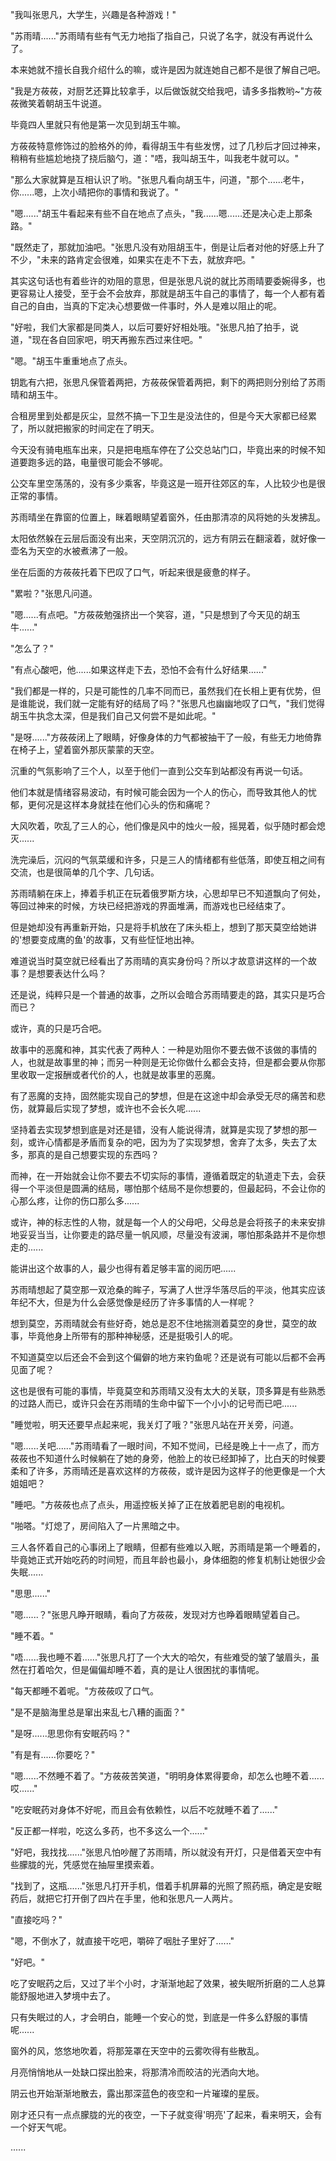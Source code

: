 <link rel="stylesheet" href="../../styles/text.css" />

"我叫张思凡，大学生，兴趣是各种游戏！"

"苏雨晴......"苏雨晴有些有气无力地指了指自己，只说了名字，就没有再说什么了。

本来她就不擅长自我介绍什么的嘛，或许是因为就连她自己都不是很了解自己吧。

"我是方莜莜，对厨艺还算比较拿手，以后做饭就交给我吧，请多多指教哟\~"方莜莜微笑着朝胡玉牛说道。

毕竟四人里就只有他是第一次见到胡玉牛嘛。

方莜莜特意修饰过的脸格外的帅，看得胡玉牛有些发愣，过了几秒后才回过神来，稍稍有些尴尬地挠了挠后脑勺，道："唔，我叫胡玉牛，叫我老牛就可以。"

"那么大家就算是互相认识了哟。"张思凡看向胡玉牛，问道，"那个......老牛，你......嗯，上次小晴把你的事情和我说了。"

"嗯......"胡玉牛看起来有些不自在地点了点头，"我......嗯......还是决心走上那条路。"

"既然走了，那就加油吧。"张思凡没有劝阻胡玉牛，倒是让后者对他的好感上升了不少，"未来的路肯定会很难，如果实在走不下去，就放弃吧。"

其实这句话也有着些许的劝阻的意思，但是张思凡说的就比苏雨晴要委婉得多，也更容易让人接受，至于会不会放弃，那就是胡玉牛自己的事情了，每一个人都有着自己的自由，当真的下定决心想要做一件事时，外人是难以阻止的呢。

"好啦，我们大家都是同类人，以后可要好好相处哦。"张思凡拍了拍手，说道，"现在各自回家吧，明天再搬东西过来住吧。"

"嗯。"胡玉牛重重地点了点头。

钥匙有六把，张思凡保管着两把，方莜莜保管着两把，剩下的两把则分别给了苏雨晴和胡玉牛。

合租房里到处都是灰尘，显然不搞一下卫生是没法住的，但是今天大家都已经累了，所以就把搬家的时间定在了明天。

今天没有骑电瓶车出来，只是把电瓶车停在了公交总站门口，毕竟出来的时候不知道要跑多远的路，电量很可能会不够呢。

公交车里空荡荡的，没有多少乘客，毕竟这是一班开往郊区的车，人比较少也是很正常的事情。

苏雨晴坐在靠窗的位置上，眯着眼睛望着窗外，任由那清凉的风将她的头发拂乱。

太阳依然躲在云层后面没有出来，天空阴沉沉的，远方有阴云在翻滚着，就好像一壶名为天空的水被煮沸了一般。

坐在后面的方莜莜托着下巴叹了口气，听起来很是疲惫的样子。

"累啦？"张思凡问道。

"嗯......有点吧。"方莜莜勉强挤出一个笑容，道，"只是想到了今天见的胡玉牛......"

"怎么了？"

"有点心酸吧，他......如果这样走下去，恐怕不会有什么好结果......"

"我们都是一样的，只是可能性的几率不同而已，虽然我们在长相上更有优势，但是谁能说，我们就一定能有好的结局了吗？"张思凡也幽幽地叹了口气，"我们觉得胡玉牛执念太深，但是我们自己又何尝不是如此呢。"

"是呀......"方莜莜闭上了眼睛，好像身体的力气都被抽干了一般，有些无力地倚靠在椅子上，望着窗外那灰蒙蒙的天空。

沉重的气氛影响了三个人，以至于他们一直到公交车到站都没有再说一句话。

他们本就是情绪容易波动，有时候可能会因为一个人的伤心，而导致其他人的忧郁，更何况是这样本身就挂在他们心头的伤和痛呢？

大风吹着，吹乱了三人的心，他们像是风中的烛火一般，摇晃着，似乎随时都会熄灭......

洗完澡后，沉闷的气氛菜缓和许多，只是三人的情绪都有些低落，即使互相之间有交流，也是很简单的几个字、几句话。

苏雨晴躺在床上，捧着手机正在玩着俄罗斯方块，心思却早已不知道飘向了何处，等回过神来的时候，方块已经把游戏的界面堆满，而游戏也已经结束了。

但是她却没有再重新开始，只是将手机放在了床头柜上，想到了那天莫空给她讲的'想要变成鹰的鱼'的故事，又有些怔怔地出神。

难道说当时莫空就已经看出了苏雨晴的真实身份吗？所以才故意讲这样的一个故事？是想要表达什么吗？

还是说，纯粹只是一个普通的故事，之所以会暗合苏雨晴要走的路，其实只是巧合而已？

或许，真的只是巧合吧。

故事中的恶魔和神，其实代表了两种人：一种是劝阻你不要去做不该做的事情的人，也就是故事里的神；而另一种则是无论你做什么都会支持，但是都会要从你那里收取一定报酬或者代价的人，也就是故事里的恶魔。

有了恶魔的支持，固然能实现自己的梦想，但是在这途中却会承受无尽的痛苦和悲伤，就算最后实现了梦想，或许也不会长久呢......

坚持着去实现梦想到底是对还是错，没有人能说得清，就算是实现了梦想的那一刻，或许心情都是矛盾而复杂的吧，因为为了实现梦想，舍弃了太多，失去了太多，那真的是自己想要实现的东西吗？

而神，在一开始就会让你不要去不切实际的事情，遵循着既定的轨道走下去，会获得一个平淡但是圆满的结局，哪怕那个结局不是你想要的，但最起码，不会让你的心那么疼，让你的伤口那么多......

或许，神的标志性的人物，就是每一个人的父母吧，父母总是会将孩子的未来安排地妥妥当当，让你要走的路尽量一帆风顺，尽量没有波澜，哪怕那条路并不是你想走的......

能讲出这个故事的人，最少也得有着足够丰富的阅历吧......

苏雨晴想起了莫空那一双沧桑的眸子，写满了人世浮华落尽后的平淡，他其实应该年纪不大，但是为什么会感觉像是经历了许多事情的人一样呢？

想到莫空，苏雨晴就会有些好奇，她总是忍不住地揣测着莫空的身世，莫空的故事，毕竟他身上所带有的那种神秘感，还是挺吸引人的呢。

不知道莫空以后还会不会到这个偏僻的地方来钓鱼呢？还是说有可能以后都不会再见面了呢？

这也是很有可能的事情，毕竟莫空和苏雨晴又没有太大的关联，顶多算是有些熟悉的过路人而已，或许只会在苏雨晴的生命中留下一个小小的记号而已吧......

"睡觉啦，明天还要早点起来呢，我关灯了哦？"张思凡站在开关旁，问道。

"嗯......关吧......"苏雨晴看了一眼时间，不知不觉间，已经是晚上十一点了，而方莜莜也不知道什么时候躺在了她的身旁，他脸上的妆已经卸掉了，比白天的时候要柔和了许多，苏雨晴还是喜欢这样的方莜莜，或许是因为这样子的他更像是一个大姐姐吧？

"睡吧。"方莜莜也点了点头，用遥控板关掉了正在放着肥皂剧的电视机。

"啪嗒。"灯熄了，房间陷入了一片黑暗之中。

三人各怀着自己的心事闭上了眼睛，但都有些难以入眠，苏雨晴是第一个睡着的，毕竟她正式开始吃药的时间短，而且年龄也最小，身体细胞的修复机制让她很少会失眠......

"思思......"

"嗯......？"张思凡睁开眼睛，看向了方莜莜，发现对方也睁着眼睛望着自己。

"睡不着。"

"唔......我也睡不着......"张思凡打了一个大大的哈欠，有些难受的皱了皱眉头，虽然在打着哈欠，但是偏偏却睡不着，真的是让人很困扰的事情呢。

"每天都睡不着呢。"方莜莜叹了口气。

"是不是脑海里总是窜出来乱七八糟的画面？"

"是呀......思思你有安眠药吗？"

"有是有......你要吃？"

"嗯......不然睡不着了。"方莜莜苦笑道，"明明身体累得要命，却怎么也睡不着......哎......"

"吃安眠药对身体不好呢，而且会有依赖性，以后不吃就睡不着了......"

"反正都一样啦，吃这么多药，也不多这么一个......"

"好吧，我找找......"张思凡怕吵醒了苏雨晴，所以就没有开灯，只是借着天空中有些朦胧的光，凭感觉在抽屉里摸索着。

"找到了，这瓶......"张思凡打开手机，借着手机屏幕的光照了照药瓶，确定是安眠药后，就把它打开倒了四片在手里，他和张思凡一人两片。

"直接吃吗？"

"嗯，不倒水了，就直接干吃吧，嚼碎了咽肚子里好了......"

"好吧。"

吃了安眠药之后，又过了半个小时，才渐渐地起了效果，被失眠所折磨的二人总算能舒服地进入梦境中去了。

只有失眠过的人，才会明白，能睡一个安心的觉，到底是一件多么舒服的事情呢......

窗外的风，悠悠地吹着，将那笼罩在天空中的云雾吹得有些散乱。

月亮悄悄地从一处缺口探出脸来，将那清冷而皎洁的光洒向大地。

阴云也开始渐渐地散去，露出那深蓝色的夜空和一片璀璨的星辰。

刚才还只有一点点朦胧的光的夜空，一下子就变得'明亮'了起来，看来明天，会有一个好天气呢。

......
